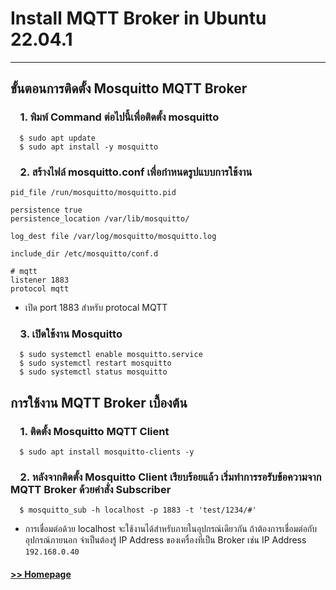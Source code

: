 # Install MQTT Broker in Ubuntu 22.04.1
-------------------------------------------------

## ขั้นตอนการติดตั้ง Mosquitto MQTT Broker

### &nbsp;&nbsp;&nbsp;&nbsp;1. พิมพ์ Command ต่อไปนี้เพื่อติดตั้ง mosquitto

```ShellSession
  $ sudo apt update 
  $ sudo apt install -y mosquitto
```

### &nbsp;&nbsp;&nbsp;&nbsp;2. สร้างไฟล์ mosquitto.conf เพื่อกำหนดรูปแบบการใช้งาน

```
pid_file /run/mosquitto/mosquitto.pid

persistence true
persistence_location /var/lib/mosquitto/

log_dest file /var/log/mosquitto/mosquitto.log

include_dir /etc/mosquitto/conf.d

# mqtt
listener 1883
protocol mqtt
```


- เปิด port 1883 สำหรับ protocal MQTT



### &nbsp;&nbsp;&nbsp;&nbsp;3. เปิดใช้งาน Mosquitto

```ShellSession
  $ sudo systemctl enable mosquitto.service
  $ sudo systemctl restart mosquitto
  $ sudo systemctl status mosquitto
```

## การใช้งาน MQTT Broker เบื้องต้น


### &nbsp;&nbsp;&nbsp;&nbsp;1. ติดตั้ง Mosquitto MQTT Client

```ShellSession
  $ sudo apt install mosquitto-clients -y
```

### &nbsp;&nbsp;&nbsp;&nbsp;2. หลังจากติดตั้ง Mosquitto Client เรียบร้อยแล้ว เริ่มทำการรอรับข้อความจาก MQTT Broker ด้วยคำสั่ง Subscriber

```ShellSession
  $ mosquitto_sub -h localhost -p 1883 -t 'test/1234/#'
```
- การเชื่อมต่อด้วย localhost จะใช้งานได้สำหรับภายในอุปกรณ์เดียวกัน ถ้าต้องการเชื่อมต่อกับอุปกรณ์ภายนอก จำเป็นต้องรู้ IP Address ของเครื่องที่เป็น Broker เช่น IP Address ```192.168.0.40```

#### [>> Homepage](https://pkrittapon.github.io)
